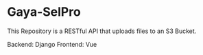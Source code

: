 # Gaya-SelPro
This Repository is a RESTful API that uploads files to an S3 Bucket.


Backend: Django
Frontend: Vue
